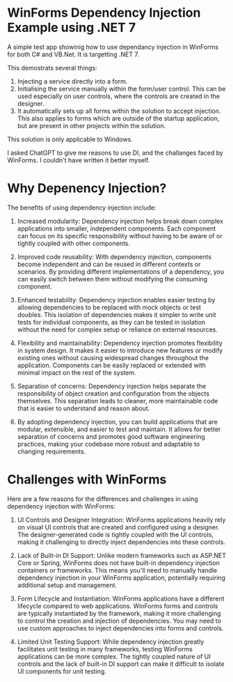 # WinForms Dependency Injection Example using .NET 7

A simple test app showinig how to use dependancy injection in WinForms for both C# and VB.Net. It is targetting .NET 7. 

This demostrats several things:
   1)  Injecting a service directly into a form.
   2)  Initialising the service manually within the form/user control. This can be used especially on user controls, where the controls are created in the designer.
   3)  It automatically sets up all forms within the solution to accept injection. This also applies to forms which are outside of the startup application, but are present in other projects within the solution.

This solution is only applicable to Windows.

I asked ChatGPT to give me reasons to use DI, and the challanges faced by WinForms. I couldn't have written it better myself.

# Why Depenency Injection?

The benefits of using dependency injection include:

  1) Increased modularity: Dependency injection helps break down complex applications into smaller, independent components. Each component can focus on its specific responsibility without having to be aware of or tightly coupled with other components.

  2) Improved code reusability: With dependency injection, components become independent and can be reused in different contexts or scenarios. By providing different implementations of a dependency, you can easily switch between them without modifying the consuming component.

  3) Enhanced testability: Dependency injection enables easier testing by allowing dependencies to be replaced with mock objects or test doubles. This isolation of dependencies makes it simpler to write unit tests for individual components, as they can be tested in isolation without the need for complex setup or reliance on external resources.

  4) Flexibility and maintainability: Dependency injection promotes flexibility in system design. It makes it easier to introduce new features or modify existing ones without causing widespread changes throughout the application. Components can be easily replaced or extended with minimal impact on the rest of the system.

  5) Separation of concerns: Dependency injection helps separate the responsibility of object creation and configuration from the objects themselves. This separation leads to cleaner, more maintainable code that is easier to understand and reason about.

  6) By adopting dependency injection, you can build applications that are modular, extensible, and easier to test and maintain. It allows for better separation of concerns and promotes good software engineering practices, making your codebase more robust and adaptable to changing requirements.
  
# Challenges with WinForms 

Here are a few reasons for the differences and challenges in using dependency injection with WinForms:

  1) UI Controls and Designer Integration: WinForms applications heavily rely on visual UI controls that are created and configured using a designer. The designer-generated code is tightly coupled with the UI controls, making it challenging to directly inject dependencies into these controls.

  2) Lack of Built-in DI Support: Unlike modern frameworks such as ASP.NET Core or Spring, WinForms does not have built-in dependency injection containers or frameworks. This means you'll need to manually handle dependency injection in your WinForms application, potentially requiring additional setup and management.

  3) Form Lifecycle and Instantiation: WinForms applications have a different lifecycle compared to web applications. WinForms forms and controls are typically instantiated by the framework, making it more challenging to control the creation and injection of dependencies. You may need to use custom approaches to inject dependencies into forms and controls.

  4) Limited Unit Testing Support: While dependency injection greatly facilitates unit testing in many frameworks, testing WinForms applications can be more complex. The tightly coupled nature of UI controls and the lack of built-in DI support can make it difficult to isolate UI components for unit testing.
